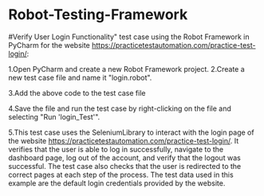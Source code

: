 # Robot-Testing-Framework

#Verify User Login Functionality" test case using the Robot Framework in PyCharm for the website https://practicetestautomation.com/practice-test-login/:

1.Open PyCharm and create a new Robot Framework project. 2.Create a new test case file and name it "login.robot".

3.Add the above code to the test case file

4.Save the file and run the test case by right-clicking on the file and selecting "Run 'login_Test'".

5.This test case uses the SeleniumLibrary to interact with the login page of the website https://practicetestautomation.com/practice-test-login/. It verifies that the user is able to log in successfully, navigate to the dashboard page, log out of the account, and verify that the logout was successful. The test case also checks that the user is redirected to the correct pages at each step of the process. The test data used in this example are the default login credentials provided by the website.
